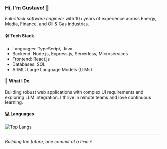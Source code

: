 ### Hi, I'm Gustavo! 👋
*Full-stack software engineer* with 10+ years of experience across Energy, Media, Finance, and Oil & Gas industries.

#### 🛠️ Tech Stack
- Languages: TypeScript, Java
- Backend: Node.js, Express.js, Serverless, Microservices
- Frontend: React.js
- Databases: SQL
- AI/ML: Large Language Models (LLMs)

#### 🚀 What I Do
Building robust web applications with complex UI requirements and exploring LLM integration. I thrive in remote teams and love continuous learning.

#### 💻 Languages
![Top Langs](https://github-readme-stats.vercel.app/api/top-langs/?username=gustavodsf&layout=compact&theme=radical)

---
*Building the future, one commit at a time* ⚡
